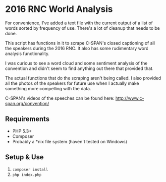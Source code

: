 # 2016 RNC World Analysis

For convenience, I've added a text file with the current output of a list of words sorted by frequency of use. There's a lot of cleanup that needs to be done.

This script has functions in it to scrape C-SPAN's closed captioning of all the speakers during the 2016 RNC. It also has some rudimentary word analysis functionality.

I was curious to see a word cloud and some sentiment analysis of the convention and didn't seem to find anything out there that provided that.

The actual functions that do the scraping aren't being called. I also provided all the photos of the speakers for future use when I actually make something more compelling with the data.

C-SPAN's videos of the speeches can be found here: http://www.c-span.org/convention/

## Requirements

* PHP 5.3+ 
* Composer
* Probably a *nix file system (haven't tested on Windows)

## Setup & Use

1. `composer install`
2. `php index.php`

